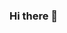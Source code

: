 ### Hi there 👋

<!--
**Marvel202/marvel202** is a ✨ _special_ ✨ repository because its `README.md` (this file) appears on your GitHub profile.

Here are some ideas to get you started:


- 🌱 I’m currently learning web development under MITxPro 

